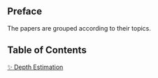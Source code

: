 ## Preface
The papers are grouped according to their topics.

## Table of Contents
[✨ Depth Estimation](./Depth_Estimation/README.md)